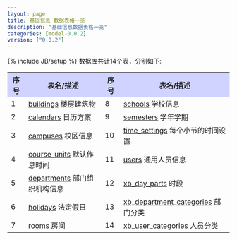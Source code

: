 ```yaml
---
layout: page
title: 基础信息 数据表格一览
description: "基础信息数据表格一览"
categories: [model-0.0.2]
version: ["0.0.2"]
---
```

{% include JB/setup %}
数据库共计14个表，分别如下:

<table class="table table-bordered table-striped table-condensed">
  <tr>
    <th style="background-color:#D0D3FF">序号</th>
    <th style="background-color:#D0D3FF">表名/描述</th>
    <th style="background-color:#D0D3FF">序号</th>
    <th style="background-color:#D0D3FF">表名/描述</th>
  </tr>
  <tr>
    <td>1</td>
    <td><a href="space.html#buildings">buildings</a> 楼房建筑物</td>
    <td>8</td>
    <td><a href="space.html#schools">schools</a> 学校信息</td>
  </tr>
  <tr>
    <td>2</td>
    <td><a href="time.html#calendars">calendars</a> 日历方案</td>
    <td>9</td>
    <td><a href="time.html#semesters">semesters</a> 学年学期</td>
  </tr>
  <tr>
    <td>3</td>
    <td><a href="space.html#campuses">campuses</a> 校区信息</td>
    <td>10</td>
    <td><a href="time.html#timesettings">time_settings</a> 每个小节的时间设置</td>
  </tr>
  <tr>
    <td>4</td>
    <td><a href="time.html#courseunits">course_units</a> 默认作息时间</td>
    <td>11</td>
    <td><a href="user.html#users">users</a> 通用人员信息</td>
  </tr>
  <tr>
    <td>5</td>
    <td><a href="user.html#departments">departments</a> 部门组织机构信息</td>
    <td>12</td>
    <td><a href="xb.html#xbdayparts">xb_day_parts</a> 时段</td>
  </tr>
  <tr>
    <td>6</td>
    <td><a href="time.html#holidays">holidays</a> 法定假日</td>
    <td>13</td>
    <td><a href="xb.html#xbdepartmentcategories">xb_department_categories</a> 部门分类</td>
  </tr>
  <tr>
    <td>7</td>
    <td><a href="space.html#rooms">rooms</a> 房间</td>
    <td>14</td>
    <td><a href="xb.html#xbusercategories">xb_user_categories</a> 人员分类</td>
  </tr>
</table>
